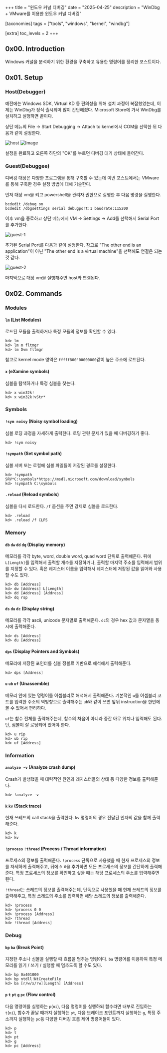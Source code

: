 +++
title = "윈도우 커널 디버깅"
date = "2025-04-25"
description = "WinDbg + VMware를 이용한 윈도우 커널 디버깅"

[taxonomies]
tags = ["tools", "windows", "kernel", "windbg"]

[extra]
toc_levels = 2
+++

## 0x00. Introduction
Windows 커널을 분석하기 위한 환경을 구축하고 유용한 명령어를 정리한 포스트이다.

## 0x01. Setup
### Host(Debugger)
예전에는 Windows SDK, Virtual KD 등 편의성을 위해 설치 과정이 복잡했었는데, 이제는 WinDbg가 정식 출시되며 많이 간단해졌다.
Microsoft Store에 가서 WinDbg를 설치하고 실행하면 끝이다.

상단 메뉴의 File -> Start Debugging -> Attach to kernel에서 COM을 선택한 뒤 다음과 같이 설정한다.

![host](image.png)
![Image](https://github.com/user-attachments/assets/e5848517-fb7b-44f7-9a8c-430cd1d64553)

설정을 완료하고 오른쪽 하단의 "OK"를 누르면 디버깅 대기 상태에 들어간다.

### Guest(Debuggee)
디버깅 대상은 다양한 프로그램을 통해 구축할 수 있는데 이번 포스트에서는 VMware를 통해 구축한 경우 설정 방법에 대해 기술한다.

먼저 대상 vm을 켜고 powershell을 관리자 권한으로 실행한 후 다음 명령을 실행한다.

```
bcdedit /debug on
bcdedit /dbgsettings serial debugport:1 baudrate:115200
```

이후 vm을 종료하고 상단 메뉴에서 VM -> Settings -> Add를 선택해서 Serial Port를 추가한다.

![guest-1](image-1.png)

추가된 Serial Port를 다음과 같이 설정한다.
참고로 "The other end is an application"이 아닌 "The other end is a virtual machine"을 선택해도 연결은 되는 것 같다.

![guest-2](image-2.png)

마지막으로 대상 vm을 실행해주면 host와 연결된다.

## 0x02. Commands
### Modules
#### `lm` (List Modules)
로드된 모듈을 출력하거나 특정 모듈의 정보를 확인할 수 있다.

``` windbg
kd> lm
kd> lm m fltmgr
kd> lm Dvm fltmgr
```

참고로 kernel mode 영역은 `fffff800'00000000`같이 높은 주소에 로드된다.

#### `x` (eXamine symbols)

심볼을 탐색하거나 특정 심볼을 찾는다.

``` windbg
kd> x win32k!
kd> x win32k!vStr*
```

### Symbols
#### `!sym noisy` (Noisy symbol loading)
심볼 로딩 과정을 자세하게 출력한다. 로딩 관련 문제가 있을 때 디버깅하기 좋다.

``` windbg
kd> !sym noisy 
```

#### `!sympath` (Set symbol path)
심볼 서버 또는 로컬에 심볼 파일들이 저장된 경로를 설정한다.

``` windbg
kd> !sympath SRV*C:\symbols*https://msdl.microsoft.com/download/symbols
kd> !sympath C:\symbols 
```

#### `.reload` (Reload symbols)
심볼을 다시 로드한다. `/f` 옵션을 주면 강제로 심볼을 로드한다.

``` windbg
kd> .reload
kd> .reload /f CLFS
```

### Memory
#### `db` `dw` `dd` `dq` (Display memory)
메모리를 각각 byte, word, double word, quad word 단위로 출력해준다.
뒤에 `L[Length]`를 입력해서 출력할 개수를 지정하거나, 출력할 마지막 주소를 입력해서 범위를 지정할 수 있다.
혹은 레지스터 이름을 입력해서 레지스터에 저장된 값을 읽어와 사용할 수도 있다.

``` windbg
kd> db [Address]
kd> dw [Address] L[Length]
kd> dd [Address] [Address]
kd> dq rsp
```

#### `ds` `du` `dc` (Display string)
메모리를 각각 ascii, unicode 문자열로 출력해준다.
`dc`의 경우 hex 값과 문자열을 동시에 출력해준다.

``` windbg
kd> ds [Address]
kd> du [Address]
```

#### `dps` (Display Pointers and Symbols)
메모리에 저장된 포인터를 심볼 정볼르 기반으로 해석해서 출력해준다.

``` windbg
kd> dps [Address]
```

#### `u` `ub` `uf` (Unassemble)
메모리 안에 있는 명령어를 어셈블리로 해석해서 출력해준다.
기본적인 `u`를 어셈블리 코드를 입력한 주소의 역방향으로 출력해주는 `ub`와 같이 쓰면 앞뒤 instruction을 한번에 볼 수 있어서 편리하다.

`uf`는 함수 전체를 출력해주는데, 함수의 처음이 아니라 중간 아무 위치나 입력해도 된다. 단, 심볼이 잘 로딩되어 있어야 한다.

``` windbg
kd> u rip
kd> ub rip
kd> uf [Address]
```

### Information
#### `analyze -v` (Analyze crash dump)
Crash가 발생했을 때 대략적인 원인과 레지스터들의 상태 등 다양한 정보를 출력해준다.

``` windbg
kd> !analyze -v
```

#### `k` `kv` (Stack trace)
현재 쓰레드의 call stack을 출력한다. `kv` 명령어의 경우 전달된 인자의 값을 함께 출력해준다.

``` windbg
kd> k
kd> kv 
```

#### `!process` `!thread` (Process / Thread information)
프로세스의 정보를 출력해준다. `!process` 단독으로 사용했을 때 현재 프로세스의 정보를 자세하게 출력해주고, 뒤에 `0 0`을 추가하면 모든 프로세스의 정보를 간단하게 출력해준다. 특정 프로세스의 정보를 확인하고 싶을 때는 해당 프로세스의 주소를 입력해주면 된다.

`!thread`는 쓰레드의 정보를 출력해주는데, 단독으로 사용했을 때 현재 쓰레드의 정보를 출력해주고, 특정 쓰레드의 주소를 입력하면 해당 쓰레드의 정보를 출력해준다.

``` windbg
kd> !process
kd> !process 0 0
kd> !process [Address]
kd> !thread
kd> !thread [Address]
```

### Debug
#### `bp` `ba` (Break Point)
지정한 주소나 심볼을 실행할 때 흐름을 멈추는 명령이다. `ba` 명령어를 이용하여 특정 메모리를 읽기 / 쓰기 / 실행할 때 멈추도록 할 수도 있다.
``` windbg
kd> bp 0x401000
kd> bp ntdll!NtCreateFile
kd> ba [r/w/x/rw][Length] [Address]
```

#### `p` `t` `pt` `g` `pc` (Flow control)
다음 명령어를 실행하는 `p`(`ni`), 다음 명령어를 실행하되 함수라면 내부로 진입하는 `t`(`ni`), 함수가 끝날 때까지 실행하는 `pt`, 다음 브레이크 포인트까지 실행하는 `g`, 특정 주소까지 실행하는 `pc`등 다양한 디버깅 흐름 제어 명령어들이 있다.

``` windbg
kd> p
kd> t
kd> pt
kd> g
kd> pc [Address]
```
